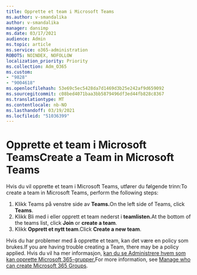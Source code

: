 ```yaml
---
title: Opprette et team i Microsoft Teams
ms.author: v-smandalika
author: v-smandalika
manager: dansimp
ms.date: 03/17/2021
audience: Admin
ms.topic: article
ms.service: o365-administration
ROBOTS: NOINDEX, NOFOLLOW
localization_priority: Priority
ms.collection: Adm_O365
ms.custom:
- "9828"
- "9004618"
ms.openlocfilehash: 53e69c5ec5428da7d1469d3b25e242af9d659092
ms.sourcegitcommit: c08bed4071baa3bb5879496df3ed44fb828c8367
ms.translationtype: MT
ms.contentlocale: nb-NO
ms.lasthandoff: 03/19/2021
ms.locfileid: "51036399"
---
```

# <a name="create-a-team-in-microsoft-teams"></a><span data-ttu-id="5e697-102">Opprette et team i Microsoft Teams</span><span class="sxs-lookup"><span data-stu-id="5e697-102">Create a Team in Microsoft Teams</span></span>

<span data-ttu-id="5e697-103">Hvis du vil opprette et team i Microsoft Teams, utfører du følgende trinn:</span><span class="sxs-lookup"><span data-stu-id="5e697-103">To create a team in Microsoft Teams, perform the following steps:</span></span>

1. <span data-ttu-id="5e697-104">Klikk Teams på venstre side av **Teams.**</span><span class="sxs-lookup"><span data-stu-id="5e697-104">On the left side of Teams, click **Teams**.</span></span>
2. <span data-ttu-id="5e697-105">Klikk Bli med i eller  opprett et team nederst i **teamlisten.**</span><span class="sxs-lookup"><span data-stu-id="5e697-105">At the bottom of the teams list, click **Join** or **create a team**.</span></span>
3. <span data-ttu-id="5e697-106">Klikk **Opprett et nytt team**.</span><span class="sxs-lookup"><span data-stu-id="5e697-106">Click **Create a new team**.</span></span>

<span data-ttu-id="5e697-107">Hvis du har problemer med å opprette et team, kan det være en policy som brukes.</span><span class="sxs-lookup"><span data-stu-id="5e697-107">If you are having trouble creating a Team, there may be a policy applied.</span></span> <span data-ttu-id="5e697-108">Hvis du vil ha mer informasjon, [kan du se Administrere hvem som kan opprette Microsoft 365-grupper.](https://docs.microsoft.com/microsoft-365/solutions/manage-creation-of-groups)</span><span class="sxs-lookup"><span data-stu-id="5e697-108">For more information, see [Manage who can create Microsoft 365 Groups](https://docs.microsoft.com/microsoft-365/solutions/manage-creation-of-groups).</span></span>
